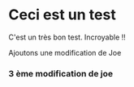 <h1>Ceci est un test</h1>
<div>
  <p>C'est un très bon test. Incroyable !!</p>
  <quote>Ajoutons une modification de Joe</quote>
  <h3>3 ème modification de joe</h3>
</div>
